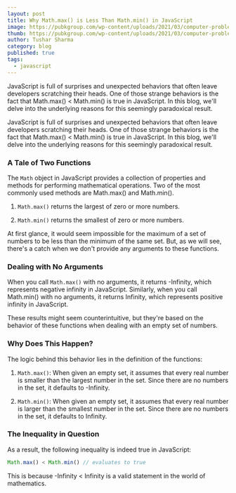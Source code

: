```yaml
---
layout: post
title: Why Math.max() is Less Than Math.min() in JavaScript
image: https://pubkgroup.com/wp-content/uploads/2021/03/computer-problems.jpg
thumb: https://pubkgroup.com/wp-content/uploads/2021/03/computer-problems.jpg
author: Tushar Sharma
category: blog
published: true
tags:
  - javascript
---
```


JavaScript is full of surprises and unexpected behaviors that often leave developers scratching their heads. One of those strange behaviors is the fact that Math.max() < Math.min() is true in JavaScript. In this blog, we'll delve into the underlying reasons for this seemingly paradoxical result.<!-- truncate_here -->

JavaScript is full of surprises and unexpected behaviors that often leave developers scratching their heads. One of those strange behaviors is the fact that Math.max() < Math.min() is true in JavaScript. In this blog, we'll delve into the underlying reasons for this seemingly paradoxical result.

### A Tale of Two Functions

The `Math` object in JavaScript provides a collection of properties and methods for performing mathematical operations. Two of the most commonly used methods are Math.max() and Math.min().

1. `Math.max()` returns the largest of zero or more numbers.

2. `Math.min()` returns the smallest of zero or more numbers.

At first glance, it would seem impossible for the maximum of a set of numbers to be less than the minimum of the same set. But, as we will see, there's a catch when we don't provide any arguments to these functions.

### Dealing with No Arguments

When you call `Math.max()` with no arguments, it returns -Infinity, which represents negative infinity in JavaScript. Similarly, when you call Math.min() with no arguments, it returns Infinity, which represents positive infinity in JavaScript.

These results might seem counterintuitive, but they're based on the behavior of these functions when dealing with an empty set of numbers.

### Why Does This Happen?

The logic behind this behavior lies in the definition of the functions:

1. `Math.max()`: When given an empty set, it assumes that every real number is smaller than the largest number in the set. Since there are no numbers in the set, it defaults to -Infinity.

2. `Math.min()`: When given an empty set, it assumes that every real number is larger than the smallest number in the set. Since there are no numbers in the set, it defaults to Infinity.

### The Inequality in Question

As a result, the following inequality is indeed true in JavaScript:

```js
Math.max() < Math.min() // evaluates to true
```

This is because -Infinity < Infinity is a valid statement in the world of mathematics.